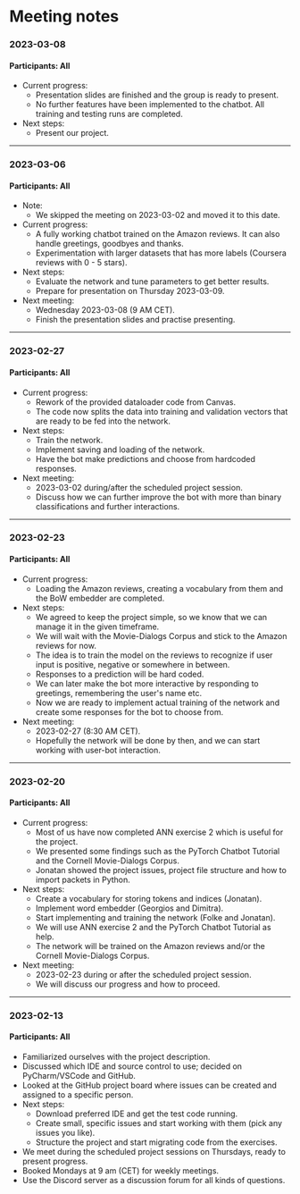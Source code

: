 # Meeting notes

### 2023-03-08
#### Participants: All
* Current progress:
  * Presentation slides are finished and the group is ready to present.
  * No further features have been implemented to the chatbot. All training and testing runs are completed.
* Next steps:
  * Present our project.

***

### 2023-03-06
#### Participants: All
* Note:
  * We skipped the meeting on 2023-03-02 and moved it to this date.
* Current progress:
  * A fully working chatbot trained on the Amazon reviews. It can also handle greetings, goodbyes and thanks.
  * Experimentation with larger datasets that has more labels (Coursera reviews with 0 - 5 stars).
* Next steps:
  * Evaluate the network and tune parameters to get better results.
  * Prepare for presentation on Thursday 2023-03-09.
* Next meeting:
  * Wednesday 2023-03-08 (9 AM CET).
  * Finish the presentation slides and practise presenting.

***

### 2023-02-27
#### Participants: All
* Current progress:
  * Rework of the provided dataloader code from Canvas.
  * The code now splits the data into training and validation vectors that are ready to be fed into the network.
* Next steps:
  * Train the network.
  * Implement saving and loading of the network.
  * Have the bot make predictions and choose from hardcoded responses.
* Next meeting:
  * 2023-03-02 during/after the scheduled project session.
  * Discuss how we can further improve the bot with more than binary classifications and further interactions.

***

### 2023-02-23
#### Participants: All
* Current progress:
  * Loading the Amazon reviews, creating a vocabulary from them and the BoW embedder are completed.
* Next steps:
  * We agreed to keep the project simple, so we know that we can manage it in the given timeframe.
  * We will wait with the Movie-Dialogs Corpus and stick to the Amazon reviews for now.
  * The idea is to train the model on the reviews to recognize if user input is positive, negative or somewhere in between.
  * Responses to a prediction will be hard coded.
  * We can later make the bot more interactive by responding to greetings, remembering the user's name etc.
  * Now we are ready to implement actual training of the network and create some responses for the bot to choose from.
* Next meeting:
  * 2023-02-27 (8:30 AM CET).
  * Hopefully the network will be done by then, and we can start working with user-bot interaction.

***

### 2023-02-20
#### Participants: All
* Current progress:
  * Most of us have now completed ANN exercise 2 which is useful for the project.
  * We presented some findings such as the PyTorch Chatbot Tutorial and the Cornell Movie-Dialogs Corpus.
  * Jonatan showed the project issues, project file structure and how to import packets in Python.
* Next steps:
  * Create a vocabulary for storing tokens and indices (Jonatan).
  * Implement word embedder (Georgios and Dimitra).
  * Start implementing and training the network (Folke and Jonatan).
  * We will use ANN exercise 2 and the PyTorch Chatbot Tutorial as help.
  * The network will be trained on the Amazon reviews and/or the Cornell Movie-Dialogs Corpus.
* Next meeting:
  * 2023-02-23 during or after the scheduled project session.
  * We will discuss our progress and how to proceed.

***

### 2023-02-13
#### Participants: All
* Familiarized ourselves with the project description.
* Discussed which IDE and source control to use; decided on PyCharm/VSCode and GitHub.
* Looked at the GitHub project board where issues can be created and assigned to a specific person.
* Next steps:
  * Download preferred IDE and get the test code running.
  * Create small, specific issues and start working with them (pick any issues you like).
  * Structure the project and start migrating code from the exercises.
* We meet during the scheduled project sessions on Thursdays, ready to present progress.
* Booked Mondays at 9 am (CET) for weekly meetings.
* Use the Discord server as a discussion forum for all kinds of questions.
